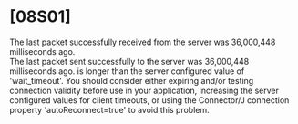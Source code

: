 # \[08S01] 
The last packet successfully received from the server was 36,000,448 milliseconds ago.  
The last packet sent successfully to the server was 36,000,448 milliseconds ago. is longer than the server configured value of 'wait_timeout'. 
You should consider either expiring and/or testing connection validity before use in your application, 
increasing the server configured values for client timeouts, or using the Connector/J connection property 'autoReconnect=true' to avoid this problem.
